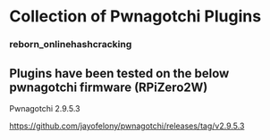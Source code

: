 # Collection of Pwnagotchi Plugins

 ### reborn_onlinehashcracking


## Plugins have been tested on the below pwnagotchi firmware (RPiZero2W)

Pwnagotchi 2.9.5.3

https://github.com/jayofelony/pwnagotchi/releases/tag/v2.9.5.3
